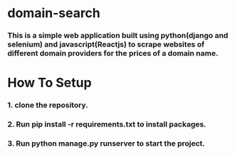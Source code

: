 # domain-search
### This is a simple web application built using python(django and selenium) and javascript(Reactjs) to scrape websites of different domain providers for the prices of a domain name. 

# How To Setup
### 1. clone the repository.
### 2. Run pip install -r requirements.txt to install packages.
### 3. Run python manage.py runserver to start the project.
